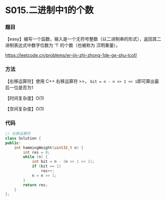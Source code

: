 # S015.二进制中1的个数

### 题目

【easy】编写一个函数，输入是一个无符号整数（以二进制串的形式），返回其二进制表达式中数字位数为 '1' 的个数（也被称为 汉明重量）。

<https://leetcode.cn/problems/er-jin-zhi-zhong-1de-ge-shu-lcof/>

### 方法

【右移运算符】使用 C++ 右移运算符 >>， ```bit = n - n >> 1 << 1```即可算出最后一位是否为1

【时间复杂度】O(1)

【空间复杂度】O(1)

### 代码

```cpp
// 右移运算符
class Solution {
public:
    int hammingWeight(uint32_t n) {
        int res = 0;
        while (n) {
            int bit = n - (n >> 1 << 1);
            if (bit == 1)
                res++;
            n = n >> 1;
        }
        return res;
    }
};
```

